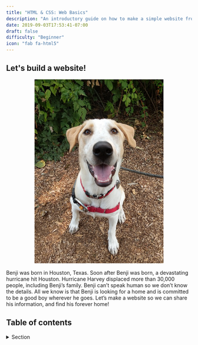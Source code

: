 ```yaml
---
title: "HTML & CSS: Web Basics"
description: "An introductory guide on how to make a simple website from scratch"
date: 2019-09-03T17:53:41-07:00
draft: false
difficulty: "Beginner"
icon: "fab fa-html5"
---
```


## Let's build a website!

<p style="text-align: center; "><img src="media/meet-benji-sm.jpg?classes=border,shadow" alt="Benji the Dog" width="350"/></p>

Benji was born in Houston, Texas. Soon after Benji was born, a devastating hurricane hit Houston. Hurricane Harvey displaced more than 30,000 people, including Benji’s family. Benji can’t speak human so we don’t know the details. All we know is that Benji is looking for a home and is committed to be a good boy wherever he goes. Let’s make a website so we can share his information, and find his forever home!

## Table of contents

<details>
<summary>Section</summary>
{{% children %}}
</details>
